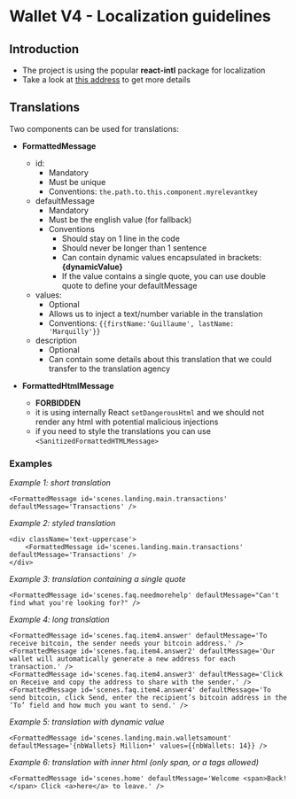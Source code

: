 # Wallet V4 - Localization guidelines

## Introduction
* The project is using the popular **react-intl** package for localization
* Take a look at [this address](https://github.com/yahoo/react-intl/wiki) to get more details

## Translations

Two components can be used for translations:

* **FormattedMessage**
    * id:
        * Mandatory
        * Must be unique
        * Conventions: `the.path.to.this.component.myrelevantkey`
    * defaultMessage
        * Mandatory
        * Must be the english value (for fallback)
        * Conventions
            * Should stay on 1 line in the code
            * Should never be longer than 1 sentence
            * Can contain dynamic values encapsulated in brackets: **{dynamicValue}**
            * If the value contains a single quote, you can use double quote to define your defaultMessage
    * values:
        * Optional
        * Allows us to inject a text/number variable in the translation
        * Conventions: `{{firstName:'Guillaume', lastName: 'Marquilly'}}`
    * description
        * Optional
        * Can contain some details about this translation that we could transfer to the translation agency

* **FormattedHtmlMessage** 
    * **FORBIDDEN**
    *  it is using internally React `setDangerousHtml` and we should not render any html with potential malicious injections
    *  if you need to style the translations you can use `<SanitizedFormattedHTMLMessage>`

### Examples

*Example 1: short translation*
```
<FormattedMessage id='scenes.landing.main.transactions' defaultMessage='Transactions' />
```

*Example 2: styled translation*
```
<div className='text-uppercase'>
    <FormattedMessage id='scenes.landing.main.transactions' defaultMessage='Transactions' />
</div>
```

*Example 3: translation containing a single quote*
```
<FormattedMessage id='scenes.faq.needmorehelp' defaultMessage="Can't find what you're looking for?" />
```

*Example 4: long translation*
```
<FormattedMessage id='scenes.faq.item4.answer' defaultMessage='To receive bitcoin, the sender needs your bitcoin address.' />
<FormattedMessage id='scenes.faq.item4.answer2' defaultMessage='Our wallet will automatically generate a new address for each transaction.' />
<FormattedMessage id='scenes.faq.item4.answer3' defaultMessage='Click on Receive and copy the address to share with the sender.' />
<FormattedMessage id='scenes.faq.item4.answer4' defaultMessage='To send bitcoin, click Send, enter the recipient’s bitcoin address in the ‘To’ field and how much you want to send.' />
```

*Example 5: translation with dynamic value*
```
<FormattedMessage id='scenes.landing.main.walletsamount' defaultMessage='{nbWallets} Million+' values={{nbWallets: 14}} />
```

*Example 6: translation with inner html (only span, or a tags allowed)*
```
<FormattedMessage id='scenes.home' defaultMessage='Welcome <span>Back!</span> Click <a>here</a> to leave.' />
```
